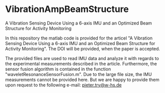 # VibrationAmpBeamStructure
A Vibration Sensing Device Using a 6-axis IMU and an Optimized Beam Structure for Activity Monitoring

In this repository the matlab code is provided for the articel "A Vibration Sensing Device Using a 6-axis IMU and an
Optimized Beam Structure for Activity Monitoring". The DOI will be provided, when the paper is accepted.

The provided files are used to read IMU data and analyze it with regards to the experimental measurements described in the article. Furthermore, the sensor fusion algorithm is contained in the function "waveletResonanceSensorFusion.m". Due to the large file size, the IMU measurements cannot be provided here. But we are happy to provide them upon request to the following e-mail: pieter.try@w-hs.de 
